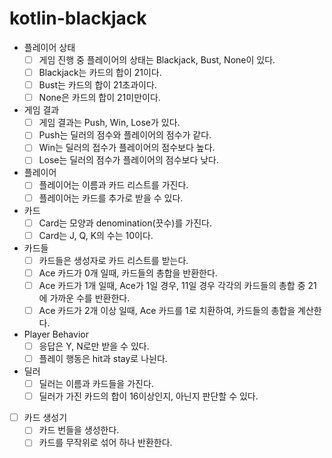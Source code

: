 # kotlin-blackjack

- 플레이어 상태
  - [ ] 게임 진행 중 플레이어의 상태는 Blackjack, Bust, None이 있다.
  - [ ] Blackjack는 카드의 합이 21이다.
  - [ ] Bust는 카드의 합이 21초과이다.
  - [ ] None은 카드의 합이 21미만이다. 
- 게임 결과
  - [ ] 게임 결과는 Push, Win, Lose가 있다.
  - [ ] Push는 딜러의 점수와 플레이어의 점수가 같다.
  - [ ] Win는 딜러의 접수가 플레이어의 점수보다 높다.
  - [ ] Lose는 딜러의 점수가 플레이어의 점수보다 낮다.
- 플레이어 
  - [ ] 플레이어는 이름과 카드 리스트를 가진다.
  - [ ] 플레이어는 카드를 추가로 받을 수 있다.
- 카드
  - [ ] Card는 모양과 denomination(끗수)를 가진다.
  - [ ] Card는 J, Q, K의 수는 10이다.
- 카드들
  - [ ] 카드들은 생성자로 카드 리스트를 받는다.
  - [ ] Ace 카드가 0개 일때, 카드들의 총합을 반환한다.
  - [ ] Ace 카드가 1개 일때, Ace가 1일 경우, 11일 경우 각각의 카드들의 총합 중 21에 가까운 수를 반환한다.
  - [ ] Ace 카드가 2개 이상 일때, Ace 카드를 1로 치환하여, 카드들의 총합을 계산한다.
- Player Behavior
  - [ ] 응답은 Y, N로만 받을 수 있다.
  - [ ] 플레이 행동은 hit과 stay로 나뉜다.
- 딜러
  - [ ] 딜러는 이름과 카드들을 가진다.
  - [ ] 딜러가 가진 카드의 합이 16이상인지, 아닌지 판단할 수 있다. 
- [ ] 카드 생성기
  - [ ] 카드 번들을 생성한다.
  - [ ] 카드를 무작위로 섞어 하나 반환한다.

